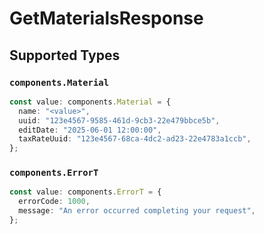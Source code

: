 # GetMaterialsResponse


## Supported Types

### `components.Material`

```typescript
const value: components.Material = {
  name: "<value>",
  uuid: "123e4567-9585-461d-9cb3-22e479bbce5b",
  editDate: "2025-06-01 12:00:00",
  taxRateUuid: "123e4567-68ca-4dc2-ad23-22e4783a1ccb",
};
```

### `components.ErrorT`

```typescript
const value: components.ErrorT = {
  errorCode: 1000,
  message: "An error occurred completing your request",
};
```

